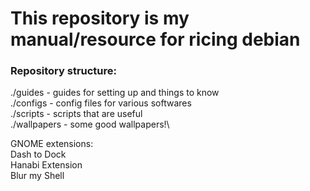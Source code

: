 # This repository is my manual/resource for ricing debian

### Repository structure:
./guides - guides for setting up and things to know\
./configs - config files for various softwares\
./scripts - scripts that are useful\
./wallpapers - some good wallpapers!\

GNOME extensions:\
	Dash to Dock\
	Hanabi Extension\
	Blur my Shell
